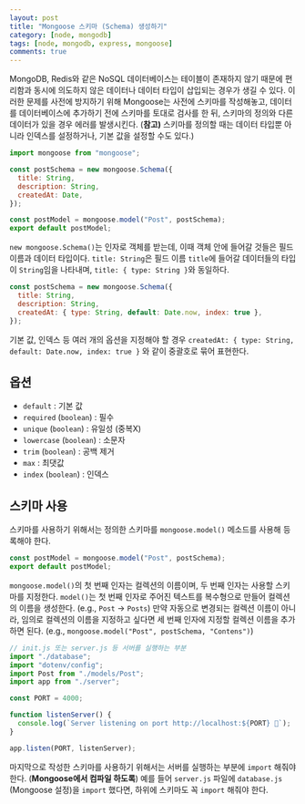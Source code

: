 ```yaml
---
layout: post
title: "Mongoose 스키마 (Schema) 생성하기"
category: [node, mongodb]
tags: [node, mongodb, express, mongoose]
comments: true
---
```


MongoDB, Redis와 같은 NoSQL 데이터베이스는 테이블이 존재하지 않기 때문에 편리함과 동시에 의도하지 않은 데이터나 데이터 타입이 삽입되는 경우가 생길 수 있다. 이러한 문제를 사전에 방지하기 위해 Mongoose는 사전에 스키마를 작성해놓고, 데이터를 데이터베이스에 추가하기 전에 스키마를 토대로 검사를 한 뒤, 스키마의 정의와 다른 데이터가 있을 경우 에러를 발생시킨다. (**참고)** 스키마를 정의할 때는 데이터 타입뿐 아니라 인덱스를 설정하거나, 기본 값을 설정할 수도 있다.)

```javascript
import mongoose from "mongoose";

const postSchema = new mongoose.Schema({
  title: String,
  description: String,
  createdAt: Date,
});

const postModel = mongoose.model("Post", postSchema);
export default postModel;
```

`new mongoose.Schema()`는 인자로 객체를 받는데, 이때 객체 안에 들어갈 것들은 필드 이름과 데이터 타입이다. `title: String`은 필드 이름 `title`에 들어갈 데이터들의 타입이 `String`임을 나타내며, `title: { type: String }`와 동일하다.

```javascript
const postSchema = new mongoose.Schema({
  title: String,
  description: String,
  createdAt: { type: String, default: Date.now, index: true },
});
```

기본 값, 인덱스 등 여러 개의 옵션을 지정해야 할 경우 `createdAt: { type: String, default: Date.now, index: true }` 와 같이 중괄호로 묶어 표현한다.

## 옵션

- `default` : 기본 값
- `required` (`boolean`) : 필수
- `unique` (`boolean`) : 유일성 (중복X)
- `lowercase` (`boolean`) : 소문자
- `trim` (`boolean`) : 공백 제거
- `max` : 최댓값
- `index` (`boolean`) : 인덱스

## 스키마 사용

스키마를 사용하기 위해서는 정의한 스키마를 `mongoose.model()` 메소드를 사용해 등록해야 한다.

```javascript
const postModel = mongoose.model("Post", postSchema);
export default postModel;
```

`mongoose.model()`의 첫 번째 인자는 컬렉션의 이름이며, 두 번째 인자는 사용할 스키마를 지정한다. `model()`는 첫 번째 인자로 주어진 텍스트를 복수형으로 만들어 컬렉션의 이름을 생성한다. (e.g., `Post` → `Posts`) 만약 자동으로 변경되는 컬렉션 이름이 아니라, 임의로 컬렉션의 이름을 지정하고 싶다면 세 번째 인자에 지정할 컬렉션 이름을 추가하면 된다. (e.g., `mongoose.model("Post", postSchema, "Contens")`)

```javascript
// init.js 또는 server.js 등 서버를 실행하는 부분
import "./database";
import "dotenv/config";
import Post from "./models/Post";
import app from "./server";

const PORT = 4000;

function listenServer() {
  console.log(`Server listening on port http://localhost:${PORT} 🚀`);
}

app.listen(PORT, listenServer);
```

마지막으로 작성한 스키마를 사용하기 위해서는 서버를 실행하는 부분에 `import` 해줘야 한다. (**Mongoose에서 컴파일 하도록**) 예를 들어 `server.js` 파일에 `database.js` (Mongoose 설정)을 `import` 했다면, 하위에 스키마도 꼭 `import` 해줘야 한다.
